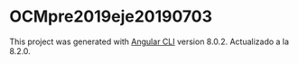 # OCMpre2019eje20190703

This project was generated with [Angular CLI](https://github.com/angular/angular-cli) version 8.0.2.
Actualizado a la 8.2.0.


